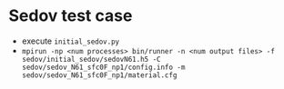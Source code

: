 # Sedov test case

* execute `initial_sedov.py`
* `mpirun -np <num processes> bin/runner -n <num output files> -f sedov/initial_sedov/sedovN61.h5 -C sedov/sedov_N61_sfc0F_np1/config.info -m sedov/sedov_N61_sfc0F_np1/material.cfg` 